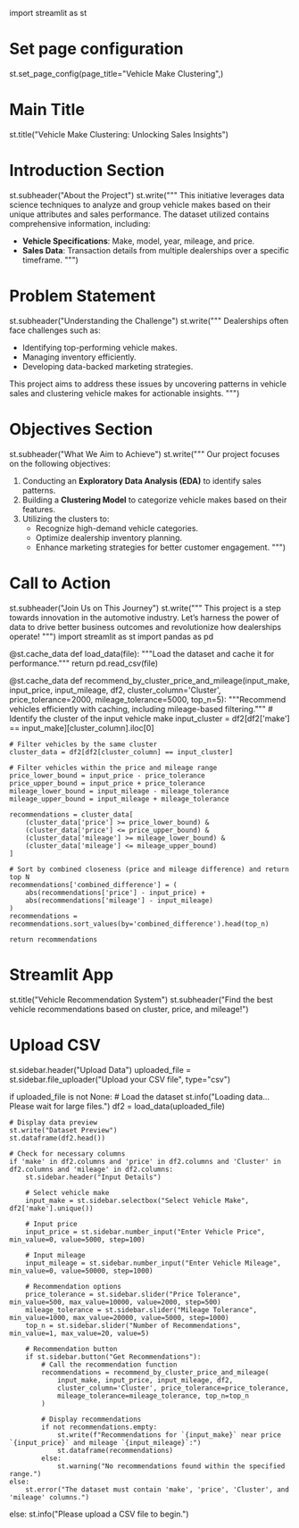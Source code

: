 import streamlit as st

# Set page configuration
st.set_page_config(page_title="Vehicle Make Clustering",)

# Main Title
st.title("Vehicle Make Clustering: Unlocking Sales Insights")

# Introduction Section
st.subheader("About the Project")
st.write("""
 This initiative leverages data science techniques to analyze 
and group vehicle makes based on their unique attributes and sales performance. The dataset utilized contains 
comprehensive information, including:
- **Vehicle Specifications**: Make, model, year, mileage, and price.
- **Sales Data**: Transaction details from multiple dealerships over a specific timeframe.
""")

# Problem Statement
st.subheader("Understanding the Challenge")
st.write("""
Dealerships often face challenges such as:
- Identifying top-performing vehicle makes.
- Managing inventory efficiently.
- Developing data-backed marketing strategies.

This project aims to address these issues by uncovering patterns in vehicle sales and clustering vehicle makes 
for actionable insights.
""")

# Objectives Section
st.subheader("What We Aim to Achieve")
st.write("""
Our project focuses on the following objectives:
1. Conducting an **Exploratory Data Analysis (EDA)** to identify sales patterns.
2. Building a **Clustering Model** to categorize vehicle makes based on their features.
3. Utilizing the clusters to:
   - Recognize high-demand vehicle categories.
   - Optimize dealership inventory planning.
   - Enhance marketing strategies for better customer engagement.
""")


# Call to Action
st.subheader("Join Us on This Journey")
st.write("""
This project is a step towards innovation in the automotive industry. Let’s harness the power of data to drive 
better business outcomes and revolutionize how dealerships operate!
""")
import streamlit as st
import pandas as pd

@st.cache_data
def load_data(file):
    """Load the dataset and cache it for performance."""
    return pd.read_csv(file)

@st.cache_data
def recommend_by_cluster_price_and_mileage(input_make, input_price, input_mileage, df2, cluster_column='Cluster', price_tolerance=2000, mileage_tolerance=5000, top_n=5):
    """Recommend vehicles efficiently with caching, including mileage-based filtering."""
    # Identify the cluster of the input vehicle make
    input_cluster = df2[df2['make'] == input_make][cluster_column].iloc[0]

    # Filter vehicles by the same cluster
    cluster_data = df2[df2[cluster_column] == input_cluster]

    # Filter vehicles within the price and mileage range
    price_lower_bound = input_price - price_tolerance
    price_upper_bound = input_price + price_tolerance
    mileage_lower_bound = input_mileage - mileage_tolerance
    mileage_upper_bound = input_mileage + mileage_tolerance

    recommendations = cluster_data[
        (cluster_data['price'] >= price_lower_bound) & 
        (cluster_data['price'] <= price_upper_bound) &
        (cluster_data['mileage'] >= mileage_lower_bound) & 
        (cluster_data['mileage'] <= mileage_upper_bound)
    ]

    # Sort by combined closeness (price and mileage difference) and return top N
    recommendations['combined_difference'] = (
        abs(recommendations['price'] - input_price) +
        abs(recommendations['mileage'] - input_mileage)
    )
    recommendations = recommendations.sort_values(by='combined_difference').head(top_n)

    return recommendations

# Streamlit App
st.title("Vehicle Recommendation System")
st.subheader("Find the best vehicle recommendations based on cluster, price, and mileage!")

# Upload CSV
st.sidebar.header("Upload Data")
uploaded_file = st.sidebar.file_uploader("Upload your CSV file", type="csv")

if uploaded_file is not None:
    # Load the dataset
    st.info("Loading data... Please wait for large files.")
    df2 = load_data(uploaded_file)
    
    # Display data preview
    st.write("Dataset Preview")
    st.dataframe(df2.head())

    # Check for necessary columns
    if 'make' in df2.columns and 'price' in df2.columns and 'Cluster' in df2.columns and 'mileage' in df2.columns:
        st.sidebar.header("Input Details")
        
        # Select vehicle make
        input_make = st.sidebar.selectbox("Select Vehicle Make", df2['make'].unique())
        
        # Input price
        input_price = st.sidebar.number_input("Enter Vehicle Price", min_value=0, value=5000, step=100)
        
        # Input mileage
        input_mileage = st.sidebar.number_input("Enter Vehicle Mileage", min_value=0, value=50000, step=1000)
        
        # Recommendation options
        price_tolerance = st.sidebar.slider("Price Tolerance", min_value=500, max_value=10000, value=2000, step=500)
        mileage_tolerance = st.sidebar.slider("Mileage Tolerance", min_value=1000, max_value=20000, value=5000, step=1000)
        top_n = st.sidebar.slider("Number of Recommendations", min_value=1, max_value=20, value=5)

        # Recommendation button
        if st.sidebar.button("Get Recommendations"):
            # Call the recommendation function
            recommendations = recommend_by_cluster_price_and_mileage(
                input_make, input_price, input_mileage, df2, 
                cluster_column='Cluster', price_tolerance=price_tolerance, 
                mileage_tolerance=mileage_tolerance, top_n=top_n
            )
            
            # Display recommendations
            if not recommendations.empty:
                st.write(f"Recommendations for `{input_make}` near price `{input_price}` and mileage `{input_mileage}`:")
                st.dataframe(recommendations)
            else:
                st.warning("No recommendations found within the specified range.")
    else:
        st.error("The dataset must contain 'make', 'price', 'Cluster', and 'mileage' columns.")
else:
    st.info("Please upload a CSV file to begin.")
